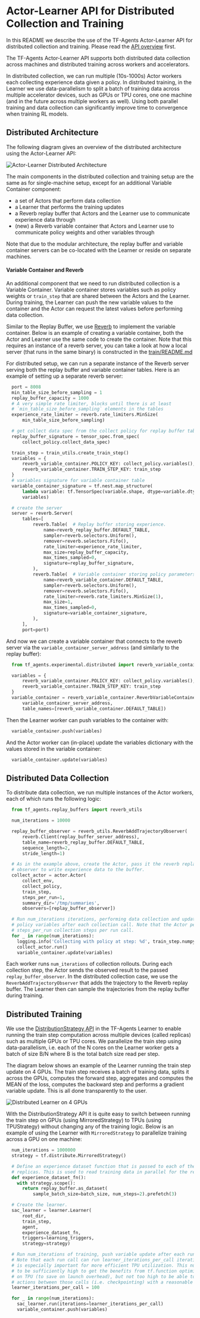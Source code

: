 # Actor-Learner API for Distributed Collection and Training

In this README we describe the use of the TF-Agents Actor-Learner API for
distributed collection and training. Please read the
[API overview](https://github.com/tensorflow/agents/tree/master/tf_agents/experimental/train/README.md)
first.

The TF-Agents Actor-Learner API supports both distributed data collection across
machines and distributed training across workers and accelerators.

In distributed collection, we can run multiple (10s-1000s) Actor workers each
collecting experience data given a policy. In distributed training, in the
Learner we use data-parallelism to split a batch of training data across
multiple accelerator devices, such as GPUs or TPU cores, one one machine (and
in the future across multiple workers as well). Using
both parallel training and data collection can significantly improve time to
convergence when training RL models.


## Distributed Architecture

The following diagram gives an overview of the distributed architecture using
the Actor-Learner API:

![Actor-Learner Distributed Architecture](https://raw.githubusercontent.com/tensorflow/agents/master/docs/images/actor_learner_distributed_architecture.png)

The main components in the distributed collection and training setup are the same
as for single-machine setup, except for an additional Variable Container component:
- a set of Actors that perform data collection
- a Learner that performs the training updates
- a Reverb replay buffer that Actors and the Learner use to communicate experience
data through
- (new) a Reverb variable container that Actors and Learner use to communicate policy
weights and other variables through

Note that due to the modular architecture, the replay buffer and
variable container servers can be co-located with the Learner or reside
on separate machines.

#### Variable Container and Reverb

An additional component that we need to run distributed collection is a Variable
Container. Variable container stores variables such as policy weights or
`train_step` that are shared between the Actors and the Learner. During training,
the Learner can push the new variable values to
the container and the Actor can request the latest values before performing data
collection.

Similar to the Replay Buffer, we use [Reverb](https://github.com/deepmind/reverb)
to implement the variable container. Below is an example of creating a variable
container, both the Actor and Learner use the same code to create the container.
Note that this requires an instance of a reverb server, you can take a look at
how a local server (that runs in the same binary) is constructed in the [train/README.md](https://github.com/tensorflow/agents/blob/master/tf_agents/train/README.md)

For distributed setup, we can run a separate instance of the Reverb server
serving both the replay buffer and variable container tables. Here is an example
of setting up a separate reverb server:

```python
  port = 8008
  min_table_size_before_sampling = 1
  replay_buffer_capacity = 1000
  # A very simple rate limiter, blocks until there is at least
  # `min_table_size_before_sampling` elements in the tables
  experience_rate_limiter = reverb.rate_limiters.MinSize(
      min_table_size_before_sampling)

  # get collect data spec from the collect policy for replay buffer table
  replay_buffer_signature = tensor_spec.from_spec(
      collect_policy.collect_data_spec)

  train_step = train_utils.create_train_step()
  variables = {
      reverb_variable_container.POLICY_KEY: collect_policy.variables(),
      reverb_variable_container.TRAIN_STEP_KEY: train_step
  }
  # variables signature for variable container table
  variable_container_signature = tf.nest.map_structure(
      lambda variable: tf.TensorSpec(variable.shape, dtype=variable.dtype),
      variables)

  # create the server
  server = reverb.Server(
      tables=[
          reverb.Table(  # Replay buffer storing experience.
              name=reverb_replay_buffer.DEFAULT_TABLE,
              sampler=reverb.selectors.Uniform(),
              remover=reverb.selectors.Fifo(),
              rate_limiter=experience_rate_limiter,
              max_size=replay_buffer_capacity,
              max_times_sampled=0,
              signature=replay_buffer_signature,
          ),
          reverb.Table(  # Variable container storing policy parameters.
              name=reverb_variable_container.DEFAULT_TABLE,
              sampler=reverb.selectors.Uniform(),
              remover=reverb.selectors.Fifo(),
              rate_limiter=reverb.rate_limiters.MinSize(1),
              max_size=1,
              max_times_sampled=0,
              signature=variable_container_signature,
          ),
      ],
      port=port)
```

And now we can create a variable container that connects to the reverb server
via the `variable_container_server_address` (and similarly to the replay buffer):

```python
  from tf_agents.experimental.distributed import reverb_variable_container

  variables = {
      reverb_variable_container.POLICY_KEY: collect_policy.variables(),
      reverb_variable_container.TRAIN_STEP_KEY: train_step
  }
  variable_container = reverb_variable_container.ReverbVariableContainer(
      variable_container_server_address,
      table_names=[reverb_variable_container.DEFAULT_TABLE])
```

Then the Learner worker can push variables to the container with:

```python
  variable_container.push(variables)
```

And the Actor worker can (in-place) update the variables dictionary with the
values stored in the variable container:

```python
  variable_container.update(variables)
```

## Distributed Data Collection

To distribute data collection, we run multiple instances of the Actor workers,
each of which runs the following logic:

```python
  from tf_agents.replay_buffers import reverb_utils

  num_iterations = 10000

  replay_buffer_observer = reverb_utils.ReverbAddTrajectoryObserver(
      reverb.Client(replay_buffer_server_address),
      table_name=reverb_replay_buffer.DEFAULT_TABLE,
      sequence_length=2,
      stride_length=1)

  # As in the example above, create the Actor, pass it the reverb replay buffer
  # observer to write experience data to the buffer.
  collect_actor = actor.Actor(
      collect_env,
      collect_policy,
      train_step,
      steps_per_run=1,
      summary_dir='/tmp/summaries',
      observers=[replay_buffer_observer])

  # Run num_iterations iterations, performing data collection and updating the
  # policy variables after each collection call. Note that the Actor performs
  # steps_per_run collection steps per run call.
  for _ in range(num_iterations):
    logging.info('Collecting with policy at step: %d', train_step.numpy())
    collect_actor.run()
    variable_container.update(variables)

```

Each worker runs `num_iterations` of collection rollouts. During each collection
step, the Actor sends the observed result to the passed `replay_buffer_observer`.
In the distributed collection case, we use the `ReverbAddTrajectoryObserver`
that adds the trajectory to the Reverb replay buffer. The Learner then can
sample the trajectories from the replay buffer during training.

## Distributed Training

We use the [DistributionStrategy API](https://www.tensorflow.org/api_docs/python/tf/distribute/Strategy)
in the TF-Agents Learner to enable running
the train step computation across multiple devices (called replicas) such as
multiple GPUs or TPU cores. We parallelize the train step using data-parallelism,
i.e. each of the N cores on the Learner worker gets a batch of size B/N where
B is the total batch size read per step.

The diagram below shows an example of the Learner
running the train step update on 4 GPUs. The train step receives a batch of
training data, splits it across the GPUs, computes the forward step, aggregates
and computes the MEAN of the loss, computes the backward step and performs a
gradient variable update. This is all done transparently to the user.

![Distributed Learner on 4 GPUs](https://raw.githubusercontent.com/tensorflow/agents/master/docs/images/learner_detail.png)

With the DistributionStrategy API it is quite easy to switch between running
the train step on GPUs (using MirroredStrategy) to TPUs
(using TPUStrategy) without changing any of the training logic.
Below is an example of using the Learner with `MirroredStrategy` to parallelize
training across a GPU on one machine:

```python
  num_iterations = 1000000
  strategy = tf.distribute.MirroredStrategy()

  # Define an experience dataset function that is passed to each of the distributed
  # replicas. This is used to read training data in parallel for the replicas.
  def experience_dataset_fn():
    with strategy.scope():
      return replay_buffer.as_dataset(
          sample_batch_size=batch_size, num_steps=2).prefetch(3)

  # Create the learner.
  sac_learner = learner.Learner(
      root_dir,
      train_step,
      agent,
      experience_dataset_fn,
      triggers=learning_triggers,
      strategy=strategy)

  # Run num_iterations of training, push variable update after each run call.
  # Note that each run call can run learner_iterations_per_call iterations. This
  # is especially important for more efficient TPU utilization. This number needs
  # to be sufficiently high to get the benefits from tf.function optimizations
  # on TPU (to save on launch overhead), but not too high to be able to perform
  # actions between those calls (i.e. checkpointing) with a reasonable frequency.
  learner_iterations_per_call = 100

  for _ in range(num_iterations):
    sac_learner.run(iterations=learner_iterations_per_call)
    variable_container.push(variables)
```
